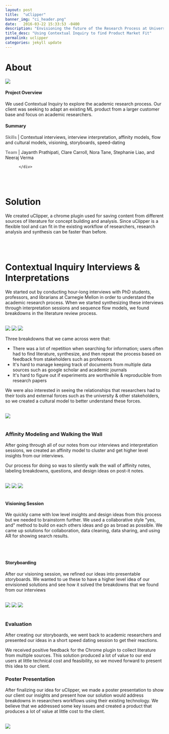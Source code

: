 ```yaml
---
layout: post
title:  "uClipper"
banner_img: "ci_header.png"
date:   2016-03-22 15:33:53 -0400
description: "Envisioning the future of the Research Process at Universities"
title_desc: "Using Contextual Inquiry to find Product Market Fit"
permalink: uclipper
categories: jekyll update
---
```



# About

<div class="row">
	    <div class="col-sm-8">
<img src="/img/ci_header.png">
          </div>
          <div class="col-sm-4">
          <h4>Project Overview</h4>
          <p>
          	We used Contextual Inquiry to explore the academic research process. Our client was seeking to 
            adapt an existing ML product from a larger customer base and focus on academic researchers.
		      </p>
            <h4> Summary </h4> 
            <p><b style="color:grey;">Skills </b>| Contextual interviews, interview interpretation, affinity models, flow and cultural models, visioning, storyboards, speed-dating</p>
            <p><b style="color:grey;">Team</b> | Jayanth Prathipati, Clare Carroll, Nora Tane, Stephanie Liao, and Neeraj Verma</p> 



          </div>
</div>


<br> 
<br> 

# Solution 

We created uClipper, a chrome plugin used for saving content from different sources of literature for concept building and analysis. Since uClipper is a flexible tool and can fit in the existing workflow of researchers, research analysis and synthesis can be faster than before. 

<br> 
<br> 


# Contextual Inquiry Interviews & Interpretations 

We started out by conducting hour-long interviews with PhD students, professors, and librarians at Carnegie Mellon in order to understand the academic research process. When we started synthesizing these interviews through interpretation sessions and sequence flow models, we found breakdowns in the literature review process. 

<br> 

<img src="/img/ci_1.png">
<img src="/img/ci_2.png">
<img src="/img/ci_3.png">

<br> 

Three breakdowns that we came across were that: 
- There was a lot of repetition when searching for information; users often had to find literature, synthesize, and then repeat the process based on feedback from stakeholders such as professors
- It's hard to manage keeping track of documents from multiple data sources such as google scholar and academic journals 
- It's hard to figure out if experiments are worthwhile & reproducible from research papers 


We were also interested in seeing the relationships that researchers had to their tools and external forces such as the university & other stakeholders, so we created a cultural model to better understand these forces. 

<br>
<img src="/img/ci_4.png">
<br>
<br>

### Affinity Modeling and Walking the Wall

After going through all of our notes from our interviews and interpretation sessions, we created an affinity model to cluster and get higher level insights from our interviews. 

Our process for doing so was to silently walk the wall of affinity notes, labeling breakdowns, questions, and design ideas on post-it notes. 

<br>
<img src="/img/ci_5.jpeg">
<img src="/img/ci_6.jpeg">
<img src="/img/ci_7.jpg">
<br>
<br> 

#### Visioning Session

We quickly came with low level insights and design ideas from this process but we needed to brainstorm further. We used a collaborative style "yes, and" method to build on each others ideas and go as broad as possible. We came up solutions for collaboration, data cleaning, data sharing, and using AR for showing search results. 

<br> 
<br> 

#### Storyboarding 

After our visioning session, we refined our ideas into presentable storyboards. We wanted to ue these to have a higher level idea of our envisioned solutions and see how it solved the breakdowns that we found from our interviews 



<br> 
<img src="/img/ci_8.png">
<img src="/img/ci_9.png">
<img src="/img/ci_10.png">
<br> 
<br>

### Evaluation 

After creating our storyboards, we went back to academic researchers and presented our ideas in a short speed dating session to get their reactions. 

We received positive feedback for the Chrome plugin to collect literature from multiple sources. This solution produced a lot of value to our end users at little technical cost and feasibility, so we moved forward to present this idea to our client. 


### Poster Presentation

After finalizing our idea for uClipper, we made a poster presentation to show our client our insights and present 
how our solution would address breakdowns in researchers workflows using their existing technology. We believe that we 
addressed some key issues and created a product that produces a lot of value at little cost to the client. 

<br> 
<img src="/img/ci_11.png">
<br> 




